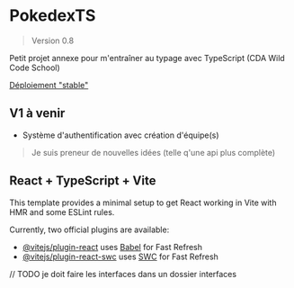 # PokedexTS

> Version 0.8

Petit projet annexe pour m'entraîner au typage avec TypeScript (CDA Wild Code School)

[Déploiement "stable"](https://pokedex-ts-try.vercel.app/)

## V1 à venir


- Système d'authentification avec création d'équipe(s)


> Je suis preneur de nouvelles idées (telle q'une api plus complète)

## React + TypeScript + Vite

This template provides a minimal setup to get React working in Vite with HMR and some ESLint rules.

Currently, two official plugins are available:

- [@vitejs/plugin-react](https://github.com/vitejs/vite-plugin-react/blob/main/packages/plugin-react/README.md) uses [Babel](https://babeljs.io/) for Fast Refresh
- [@vitejs/plugin-react-swc](https://github.com/vitejs/vite-plugin-react-swc) uses [SWC](https://swc.rs/) for Fast Refresh








// TODO  je doit faire les interfaces dans un dossier interfaces 
